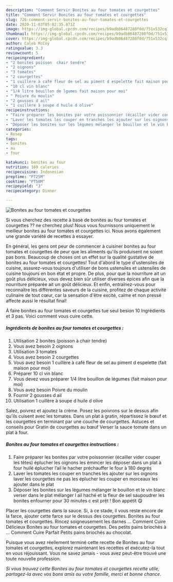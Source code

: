 ```yaml
---
description: "Comment Servir Bonites au four tomates et courgettes"
title: "Comment Servir Bonites au four tomates et courgettes"
slug: 726-comment-servir-bonites-au-four-tomates-et-courgettes
date: 2020-11-03T05:02:35.871Z
image: https://img-global.cpcdn.com/recipes/b9adb86487280f0d/751x532cq70/bonites-au-four-tomates-et-courgettes-photo-principale-de-la-recette.jpg
thumbnail: https://img-global.cpcdn.com/recipes/b9adb86487280f0d/751x532cq70/bonites-au-four-tomates-et-courgettes-photo-principale-de-la-recette.jpg
cover: https://img-global.cpcdn.com/recipes/b9adb86487280f0d/751x532cq70/bonites-au-four-tomates-et-courgettes-photo-principale-de-la-recette.jpg
author: Caleb McCoy
ratingvalue: 3.3
reviewcount: 5
recipeingredient:
- "2 bonites poisson  chair tendre"
- "2 oignons"
- "3 tomates"
- "2 courgettes"
- "1 cuillère à café fleur de sel au piment d espelette fait maison pour moi"
- "10 cl vin blanc"
- "1/4 litre bouillon de lgumes fait maison pour moi"
- " Poivre du moulin"
- "2 gousses d ail"
- "1 cuillère à soupe d huile d olive"
recipeinstructions:
- "Faire préparer les bonites par votre poissonnier (écailler vider couper les têtes) éplucher les oignons les émincer les déposer dans un plat à four huilé éplucher l’ail le hacher préchauffer le four à 180 degrés"
- "Laver les tomates les couper en tranches les ajouter sur les oignons laver les courgettes ne pas les éplucher les couper en morceaux les ajouter dans le plat"
- "Déposer les bonites sur les légumes mélanger le bouillon et le vin blanc verser dans le plat mélanger l ail haché et la fleur de sel saupoudrer les bonites enfourner pour 30 minutes c est prêt ! Bon appétit 😋"
categories:
- Resep
tags:
- bonites
- au
- four

katakunci: bonites au four 
nutrition: 169 calories
recipecuisine: Indonesian
preptime: "PT25M"
cooktime: "PT50M"
recipeyield: "3"
recipecategory: Dinner

---
```



![Bonites au four tomates et courgettes](https://img-global.cpcdn.com/recipes/b9adb86487280f0d/751x532cq70/bonites-au-four-tomates-et-courgettes-photo-principale-de-la-recette.jpg)

Si vous cherchez des recette à base de bonites au four tomates et courgettes ?? ne cherchez plus! Nous vous fournissons uniquement le meilleur bonites au four tomates et courgettes ici. Nous avons également une grande variété de recettes à essayer.

En général, les gens ont peur de commencer à cuisiner bonites au four tomates et courgettes de peur que les aliments qu'ils produisent ne soient pas bons. Beaucoup de choses ont un effet sur la qualité gustative de bonites au four tomates et courgettes! Tout d'abord le type d'ustensiles de cuisine, assurez-vous toujours d'utiliser de bons ustensiles et ustensiles de cuisine toujours en bon état et propre. De plus, pour que la nourriture ait un goût plus délicieux, vous devez bien sûr utiliser diverses épices afin que la nourriture préparée ait un goût délicieux. Et enfin, entraînez-vous pour reconnaître les différentes saveurs de la cuisine, profitez de chaque activité culinaire de tout cœur, car la sensation d'être excité, calme et non pressé affecte aussi le résultat final!

<!--inarticleads1-->

À faire bonites au four tomates et courgettes tue seul besion 10 Ingrédients et 3 pas. Voici comment vous cuire cette.

##### Ingrédients de bonites au four tomates et courgettes :

1. Utilisation 2 bonites (poisson à chair tendre)
1. Vous avez besoin 2 oignons
1. Utilisation 3 tomates
1. Vous avez besoin 2 courgettes
1. Vous avez besoin 1 cuillère à café fleur de sel au piment d espelette (fait maison pour moi)
1. Préparer 10 cl vin blanc
1. Vous devez vous préparer 1/4 litre bouillon de légumes (fait maison pour moi)
1. Vous avez besoin  Poivre du moulin
1. Fournir 2 gousses d ail
1. Utilisation 1 cuillère à soupe d huile d olive


Salez, poivrez et ajoutez la crème. Posez les poivrons sur le dessus afin qu&#39;ils cuisent avec les tomates. Dans un plat à gratin, répartissez le bœuf et les courgettes en terminant par une couche de courgettes. Astuces et conseils pour Gratin de courgettes au bœuf Verser la sauce tomate dans un plat à four. 

<!--inarticleads2-->

##### Bonites au four tomates et courgettes instructions :

1. Faire préparer les bonites par votre poissonnier (écailler vider couper les têtes) éplucher les oignons les émincer les déposer dans un plat à four huilé éplucher l’ail le hacher préchauffer le four à 180 degrés
1. Laver les tomates les couper en tranches les ajouter sur les oignons laver les courgettes ne pas les éplucher les couper en morceaux les ajouter dans le plat
1. Déposer les bonites sur les légumes mélanger le bouillon et le vin blanc verser dans le plat mélanger l ail haché et la fleur de sel saupoudrer les bonites enfourner pour 30 minutes c est prêt ! Bon appétit 😋


Placer les courgettes dans la sauce. Si, à ce stade, il vous reste encore de la farce, ajouter cette farce sur le dessus des courgettes. Bonites au four tomates et courgettes. Rincez soigneusement les darnes … Comment Cuire Délicieux Bonites au four tomates et courgettes. Des petits pains briochés à … Comment Cuire Parfait Petits pains briochés au chocolat. 

<!--inarticleads1-->

<p>
Puisque vous avez réellement terminé cette recette de Bonites au four tomates et courgettes, explorez maintenant les recettes et exécutez-la tout en vous réjouissant. Vous ne savez jamais - vous avez peut-être trouvé une toute nouvelle profession.
</p>

<p>
<i>Si vous trouvez cette Bonites au four tomates et courgettes recette utile, partagez-la avec vos bons amis ou votre famille, merci et bonne chance.</i>
</p>

